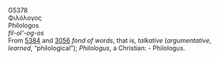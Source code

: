G5378  
Φιλόλογος  
Philologos  
*fil-ol‘-og-os*  
From [5384](g5384) and [3056](g3056) *fond* *of* *words*, that is,
*talkative* (*argumentative*, *learned*, “philological”); *Philologus*,
a Christian: - Philologus.  
